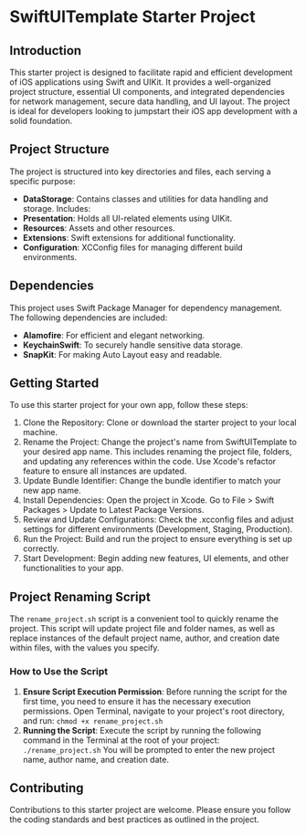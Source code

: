 # SwiftUITemplate Starter Project
## Introduction
This starter project is designed to facilitate rapid and efficient development of iOS applications using Swift and UIKit. It provides a well-organized project structure, essential UI components, and integrated dependencies for network management, secure data handling, and UI layout. The project is ideal for developers looking to jumpstart their iOS app development with a solid foundation.

## Project Structure
The project is structured into key directories and files, each serving a specific purpose:

- **DataStorage**: Contains classes and utilities for data handling and storage. Includes:
- **Presentation**: Holds all UI-related elements using UIKit.
- **Resources**: Assets and other resources.
- **Extensions**: Swift extensions for additional functionality.
- **Configuration**: XCConfig files for managing different build environments.

## Dependencies
This project uses Swift Package Manager for dependency management. The following dependencies are included:

- **Alamofire**: For efficient and elegant networking.
- **KeychainSwift**: To securely handle sensitive data storage.
- **SnapKit**: For making Auto Layout easy and readable.

## Getting Started
To use this starter project for your own app, follow these steps:

1. Clone the Repository: Clone or download the starter project to your local machine.
2. Rename the Project: Change the project's name from SwiftUITemplate to your desired app name. This includes renaming the project file, folders, and updating any references within the code. Use Xcode's refactor feature to ensure all instances are updated.
3. Update Bundle Identifier: Change the bundle identifier to match your new app name.
4. Install Dependencies: Open the project in Xcode. Go to File > Swift Packages > Update to Latest Package Versions.
5. Review and Update Configurations: Check the .xcconfig files and adjust settings for different environments (Development, Staging, Production).
6. Run the Project: Build and run the project to ensure everything is set up correctly.
7. Start Development: Begin adding new features, UI elements, and other functionalities to your app.

## Project Renaming Script
The `rename_project.sh` script is a convenient tool to quickly rename the project. This script will update project file and folder names, as well as replace instances of the default project name, author, and creation date within files, with the values you specify.

### How to Use the Script
1. **Ensure Script Execution Permission**:
Before running the script for the first time, you need to ensure it has the necessary execution permissions. Open Terminal, navigate to your project's root directory, and run:
```chmod +x rename_project.sh```
1. **Running the Script**:
Execute the script by running the following command in the Terminal at the root of your project:
```./rename_project.sh```
You will be prompted to enter the new project name, author name, and creation date.

## Contributing
Contributions to this starter project are welcome. Please ensure you follow the coding standards and best practices as outlined in the project.
